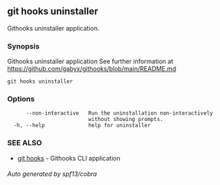## git hooks uninstaller

Githooks uninstaller application.

### Synopsis

Githooks uninstaller application See further information at
https://github.com/gabyx/githooks/blob/main/README.md

```
git hooks uninstaller
```

### Options

```
      --non-interactive   Run the uninstallation non-interactively
                          without showing prompts.
  -h, --help              help for uninstaller
```

### SEE ALSO

- [git hooks](git_hooks.md) - Githooks CLI application

###### Auto generated by spf13/cobra
